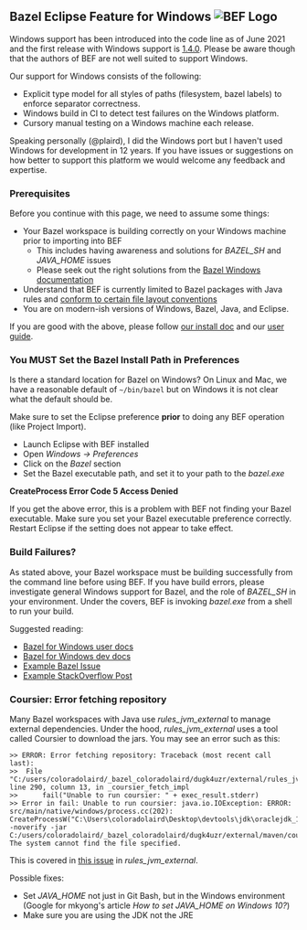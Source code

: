 ## Bazel Eclipse Feature for Windows ![BEF Logo](../logos/bef_logo_small.png)

Windows support has been introduced into the code line as of June 2021 and the
  first release with Windows support is [1.4.0](https://github.com/salesforce/bazel-eclipse/releases).
Please be aware though that the authors of BEF are not well suited to support Windows.

Our support for Windows consists of the following:
- Explicit type model for all styles of paths (filesystem, bazel labels) to enforce separator correctness.
- Windows build in CI to detect test failures on the Windows platform.
- Cursory manual testing on a Windows machine each release.

Speaking personally (@plaird), I did the Windows port but I haven't used Windows
  for development in 12 years.
If you have issues or suggestions on how better to support this platform we would
  welcome any feedback and expertise.

### Prerequisites

Before you continue with this page, we need to assume some things:

- Your Bazel workspace is building correctly on your Windows machine prior to importing into BEF
  - This includes having awareness and solutions for *BAZEL_SH* and *JAVA_HOME* issues
  - Please seek out the right solutions from the [Bazel Windows documentation](https://docs.bazel.build/versions/main/windows.html)
- Understand that BEF is currently limited to Bazel packages with Java rules and [conform to certain file layout conventions](conforming_java_packages.md)
- You are on modern-ish versions of Windows, Bazel, Java, and Eclipse.

If you are good with the above, please follow [our install doc](install.md)
  and our [user guide](using_the_feature.md).

### You MUST Set the Bazel Install Path in Preferences

Is there a standard location for Bazel on Windows?
On Linux and Mac, we have a reasonable default of ```~/bin/bazel``` but on Windows
  it is not clear what the default should be.

Make sure to set the Eclipse preference **prior** to doing any BEF operation (like Project Import).
- Launch Eclipse with BEF installed
- Open _Windows -> Preferences_
- Click on the _Bazel_ section
- Set the Bazel executable path, and set it to your path to the *bazel.exe*

**CreateProcess Error Code 5 Access Denied**

If you get the above error, this is a problem with BEF not finding your Bazel executable.
Make sure you set your Bazel executable preference correctly.
Restart Eclipse if the setting does not appear to take effect.

### Build Failures?

As stated above, your Bazel workspace must be building successfully from the command line before using BEF.
If you have build errors, please investigate general Windows support for Bazel,
  and the role of *BAZEL_SH* in your environment.
Under the covers, BEF is invoking *bazel.exe* from a shell to run your build.

Suggested reading:
- [Bazel for Windows user docs](https://docs.bazel.build/versions/main/windows.html)
- [Bazel for Windows dev docs](https://docs.google.com/document/d/17YIqUdffxpwcKP-0whHM6TFELN8VohTpjiiEIbbRfts)
- [Example Bazel Issue](https://github.com/bazelbuild/bazel/issues/6474)
- [Example StackOverflow Post](https://stackoverflow.com/questions/46181672/windows-10-bazel-sh-configuration)

### Coursier: Error fetching repository

Many Bazel workspaces with Java use *rules_jvm_external* to manage external dependencies.
Under the hood, *rules_jvm_external* uses a tool called Coursier to download the jars.
You may see an error such as this:

```
>> ERROR: Error fetching repository: Traceback (most recent call last):
>> 	File "C:/users/coloradolaird/_bazel_coloradolaird/dugk4uzr/external/rules_jvm_external/coursier.bzl", line 290, column 13, in _coursier_fetch_impl
>> 		fail("Unable to run coursier: " + exec_result.stderr)
>> Error in fail: Unable to run coursier: java.io.IOException: ERROR: src/main/native/windows/process.cc(202): CreateProcessW("C:\Users\coloradolaird\Desktop\devtools\jdk\oraclejdk_11_0_11\bin\java" -noverify -jar C:/users/coloradolaird/_bazel_coloradolaird/dugk4uzr/external/maven/coursier): The system cannot find the file specified.
```

This is covered in [this issue](https://github.com/bazelbuild/rules_jvm_external/issues/464) in *rules_jvm_external*.

Possible fixes:
- Set *JAVA_HOME* not just in Git Bash, but in the Windows environment (Google for mkyong's article _How to set JAVA_HOME on Windows 10?_)
- Make sure you are using the JDK not the JRE
